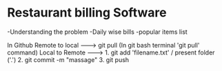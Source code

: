 # Restaurant billing Software

-Understanding the problem
-Daily wise bills
-popular items list
  
  In Github
   Remote to local ---> git pull (In git bash terminal 'git pull' command)
   Local to Remote ---> 
                1. git add 'filename.txt' /  present folder ('.')
                2. git commit -m "massage"
                3. git  push
